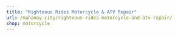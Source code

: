 ```yaml
---
title: "Righteous Rides Motorcycle & ATV Repair"
url: /mahanoy-city/righteous-rides-motorcycle-and-atv-repair/
shop: motorcycle
---
```

